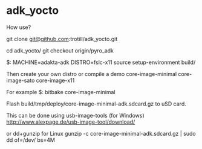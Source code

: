 # adk_yocto

How use?

git clone git@github.com:trotill/adk_yocto.git

cd adk_yocto/
git checkout origin/pyro_adk

$: MACHINE=adakta-adk DISTRO=fslc-x11 source setup-environment build/

Then create your own distro or compile a demo
core-image-minimal
core-image-sato
core-image-x11

For example
$: bitbake core-image-minimal

Flash build/tmp/deploy/core-image-minimal-adk.sdcard.gz to uSD card.

This can be done using usb-image-tools (for Windows) 
http://www.alexpage.de/usb-image-tool/download/

or dd+gunzip for Linux
gunzip -c core-image-minimal-adk.sdcard.gz | sudo dd of=/dev/<you device> bs=4M
